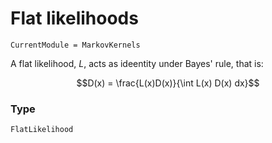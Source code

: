 # Flat likelihoods

```@meta
CurrentModule = MarkovKernels
```

A flat likelihood, $L$, acts as ideentity under Bayes' rule, that is:

```math
D(x) = \frac{L(x)D(x)}{\int L(x) D(x) dx}
```



### Type

```@docs
FlatLikelihood
```